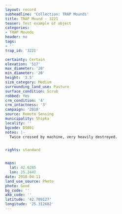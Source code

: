 ```yaml
---
layout: record
subheadline: 'Collection: TRAP Mounds'
title: TRAP Mound - 3221
teaser: Test example of object
categories:
- TRAP Mounds
header: no
tags:
- ''
trap_id: '3221'

certainty: Certain
elevation: '517'
max_diameter: '20'
min_diameter: '20'
height: '3.5'
size_category: Medium
surrounding_land_use: Pasture
surface_condition: Scrub
robbed: Yes
crm_condition: '4'
crm_intactness: '3'
campaign: '2010'
source: Remote Sensing
municipality: Shipka
locality: ''
bgcode: DS001
notes: |-
  Twice crossed by machine, very heavily destroyed.


rights: standard


maps:
  lat: 42.6285
  lon: 25.2442
date: 2018-04-11
land_use_source: Photo
photo: Good
bg_code: ''
akb_code: ''
latitude: '42.709127'
longitude: '25.312682'
---
```

